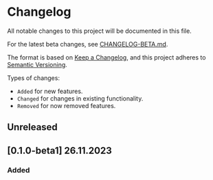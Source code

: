 # Changelog

All notable changes to this project will be documented in this file.

For the latest beta changes, see [CHANGELOG-BETA.md](./CHANGELOG-BETA.md).

The format is based on [Keep a Changelog](https://keepachangelog.com/en/1.0.0/),
and this project adheres to [Semantic Versioning](https://semver.org/spec/v2.0.0.html).

Types of changes:

- `Added` for new features.
- `Changed` for changes in existing functionality.
- `Removed` for now removed features.

## Unreleased

## [0.1.0-beta1] 26.11.2023

### Added


